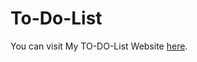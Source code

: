 # To-Do-List

You can visit My TO-DO-List Website [here](https://danielgaudreault.github.io/To-Do-List/).
